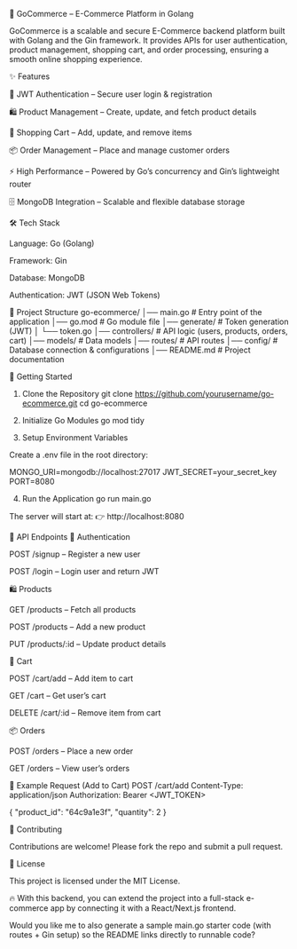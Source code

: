 🛒 GoCommerce – E-Commerce Platform in Golang

GoCommerce is a scalable and secure E-Commerce backend platform built with Golang and the Gin framework.
It provides APIs for user authentication, product management, shopping cart, and order processing, ensuring a smooth online shopping experience.

✨ Features

🔑 JWT Authentication – Secure user login & registration

🛍️ Product Management – Create, update, and fetch product details

🛒 Shopping Cart – Add, update, and remove items

📦 Order Management – Place and manage customer orders

⚡ High Performance – Powered by Go’s concurrency and Gin’s lightweight router

🗄️ MongoDB Integration – Scalable and flexible database storage

🛠️ Tech Stack

Language: Go (Golang)

Framework: Gin

Database: MongoDB

Authentication: JWT (JSON Web Tokens)

📂 Project Structure
go-ecommerce/
│── main.go               # Entry point of the application
│── go.mod                # Go module file
│── generate/             # Token generation (JWT)
│   └── token.go
│── controllers/          # API logic (users, products, orders, cart)
│── models/               # Data models
│── routes/               # API routes
│── config/               # Database connection & configurations
│── README.md             # Project documentation

🚀 Getting Started
1. Clone the Repository
git clone https://github.com/yourusername/go-ecommerce.git
cd go-ecommerce

2. Initialize Go Modules
go mod tidy

3. Setup Environment Variables

Create a .env file in the root directory:

MONGO_URI=mongodb://localhost:27017
JWT_SECRET=your_secret_key
PORT=8080

4. Run the Application
go run main.go


The server will start at:
👉 http://localhost:8080

📡 API Endpoints
🔑 Authentication

POST /signup – Register a new user

POST /login – Login user and return JWT

🛍️ Products

GET /products – Fetch all products

POST /products – Add a new product

PUT /products/:id – Update product details

🛒 Cart

POST /cart/add – Add item to cart

GET /cart – Get user’s cart

DELETE /cart/:id – Remove item from cart

📦 Orders

POST /orders – Place a new order

GET /orders – View user’s orders

🧪 Example Request (Add to Cart)
POST /cart/add
Content-Type: application/json
Authorization: Bearer <JWT_TOKEN>

{
  "product_id": "64c9a1e3f",
  "quantity": 2
}

🤝 Contributing

Contributions are welcome! Please fork the repo and submit a pull request.

📜 License

This project is licensed under the MIT License.

🔥 With this backend, you can extend the project into a full-stack e-commerce app by connecting it with a React/Next.js frontend.

Would you like me to also generate a sample main.go starter code (with routes + Gin setup) so the README links directly to runnable code?
